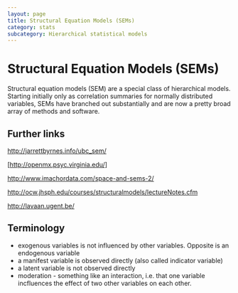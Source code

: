 ```yaml
---
layout: page
title: Structural Equation Models (SEMs)
category: stats
subcategory: Hierarchical statistical models
---
```


Structural Equation Models (SEMs)
===

Structural equation models (SEM) are a special class of hierarchical models. Starting initially only as correlation summaries for normally distributed variables, SEMs have branched out substantially and are now a pretty broad array of methods and software.


## Further links 



http://jarrettbyrnes.info/ubc_sem/



[http://openmx.psyc.virginia.edu/]



http://www.imachordata.com/space-and-sems-2/


http://ocw.jhsph.edu/courses/structuralmodels/lectureNotes.cfm

http://lavaan.ugent.be/


## Terminology 

- exogenous variables is not influenced by other variables. Opposite is an endogenous variable
- a manifest variable is observed directly (also called indicator variable)
- a latent variable is not observed directly
- moderation - something like an interaction, i.e. that one variable incfluences the effect of two other variables on each other. 
